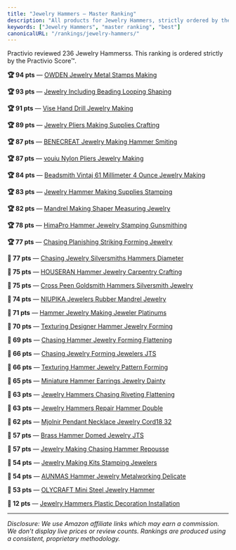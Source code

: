```yaml
---
title: "Jewelry Hammers — Master Ranking"
description: "All products for Jewelry Hammers, strictly ordered by the Practivio Score™."
keywords: ["Jewelry Hammers", "master ranking", "best"]
canonicalURL: "/rankings/jewelry-hammers/"
---
```


Practivio reviewed 236 Jewelry Hammerss. This ranking is ordered strictly by the Practivio Score™.

**🏆 94 pts** — [OWDEN Jewelry Metal Stamps Making](/products/owden-jewelry-metal-stamps-making-B08KH627JQ/)

**🏆 93 pts** — [Jewelry Including Beading Looping Shaping](/products/jewelry-including-beading-looping-shaping-B083K9XKL4/)

**🏆 91 pts** — [Vise Hand Drill Jewelry Making](/products/vise-hand-drill-jewelry-making-B098CF3VMM/)

**🏆 89 pts** — [Jewelry Pliers Making Supplies Crafting](/products/jewelry-pliers-making-supplies-crafting-B0983GX8MH/)

**🏆 87 pts** — [BENECREAT Jewelry Making Hammer Smiting](/products/benecreat-jewelry-making-hammer-smiting-B087TXHG9W/)

**🏆 87 pts** — [vouiu Nylon Pliers Jewelry Making](/products/vouiu-nylon-pliers-jewelry-making-B08763578D/)

**🏆 84 pts** — [Beadsmith Vintaj 61 Millimeter 4 Ounce Jewelry Making](/products/beadsmith-vintaj-61-millimeter-4-ounce-jewelry-making-B0073VBSXC/)

**🏆 83 pts** — [Jewelry Hammer Making Supplies Stamping](/products/jewelry-hammer-making-supplies-stamping-B0925WF6JZ/)

**🏆 82 pts** — [Mandrel Making Shaper Measuring Jewelry](/products/mandrel-making-shaper-measuring-jewelry-B0CNGKW357/)

**🏆 78 pts** — [HimaPro Hammer Jewelry Stamping Gunsmithing](/products/himapro-hammer-jewelry-stamping-gunsmithing-B07QL9VR75/)

**🏆 77 pts** — [Chasing Planishing Striking Forming Jewelry](/products/chasing-planishing-striking-forming-jewelry-B078PPHF16/)

**🛒 77 pts** — [Chasing Jewelry Silversmiths Hammers Diameter](/products/chasing-jewelry-silversmiths-hammers-diameter-B00WY16A6Q/)

**🛒 75 pts** — [HOUSERAN Hammer Jewelry Carpentry Crafting](/products/houseran-hammer-jewelry-carpentry-crafting-B0D6Y9M63H/)

**🛒 75 pts** — [Cross Peen Goldsmith Hammers Silversmith Jewelry](/products/cross-peen-goldsmith-hammers-silversmith-jewelry-B0128ID9UE/)

**🛒 74 pts** — [NIUPIKA Jewelers Rubber Mandrel Jewelry](/products/niupika-jewelers-rubber-mandrel-jewelry-B071FJ4ZYY/)

**🛒 71 pts** — [Hammer Jewelry Making Jeweler Platinums](/products/hammer-jewelry-making-jeweler-platinums-B08BC5JHSK/)

**🛒 70 pts** — [Texturing Designer Hammer Jewelry Forming](/products/texturing-designer-hammer-jewelry-forming-B018R8TRJ6/)

**🛒 69 pts** — [Chasing Hammer Jewelry Forming Flattening](/products/chasing-hammer-jewelry-forming-flattening-B06XC6QVYW/)

**🛒 66 pts** — [Chasing Jewelry Forming Jewelers JTS](/products/chasing-jewelry-forming-jewelers-jts-B00XNQJK18/)

**🛒 66 pts** — [Texturing Hammer Jewelry Pattern Forming](/products/texturing-hammer-jewelry-pattern-forming-B082P75ZNK/)

**🛒 65 pts** — [Miniature Hammer Earrings Jewelry Dainty](/products/miniature-hammer-earrings-jewelry-dainty-B0BHVR8YGP/)

**🛒 63 pts** — [Jewelry Hammers Chasing Riveting Flattening](/products/jewelry-hammers-chasing-riveting-flattening-B0BG959N1Y/)

**🛒 63 pts** — [Jewelry Hammers Repair Hammer Double](/products/jewelry-hammers-repair-hammer-double-B0B1YJZ45Y/)

**🚫 62 pts** — [Mjolnir Pendant Necklace Jewelry Cord18 32](/products/mjolnir-pendant-necklace-jewelry-cord18-32-B01C94IXCQ/)

**🚫 57 pts** — [Brass Hammer Domed Jewelry JTS](/products/brass-hammer-domed-jewelry-jts-B0BKLXGSVZ/)

**🚫 57 pts** — [Jewelry Making Chasing Hammer Repousse](/products/jewelry-making-chasing-hammer-repousse-B012BIB1SI/)

**🚫 54 pts** — [Jewelry Making Kits Stamping Jewelers](/products/jewelry-making-kits-stamping-jewelers-B0B484V81P/)

**🚫 54 pts** — [AUNMAS Hammer Jewelry Metalworking Delicate](/products/aunmas-hammer-jewelry-metalworking-delicate-B0CBNFYWYL/)

**🚫 53 pts** — [OLYCRAFT Mini Steel Jewelry Hammer](/products/olycraft-mini-steel-jewelry-hammer-B09Y25BYYK/)

**🚫 12 pts** — [Jewelry Hammers Plastic Decoration Installation](/products/jewelry-hammers-plastic-decoration-installation-B0DX1QDTZ3/)

---
_Disclosure: We use Amazon affiliate links which may earn a commission. We don’t display live prices or review counts. Rankings are produced using a consistent, proprietary methodology._
